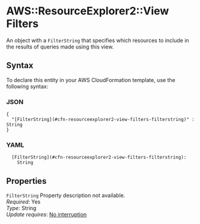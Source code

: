 # AWS::ResourceExplorer2::View Filters<a name="aws-properties-resourceexplorer2-view-filters"></a>

An object with a `FilterString` that specifies which resources to include in the results of queries made using this view\.

## Syntax<a name="aws-properties-resourceexplorer2-view-filters-syntax"></a>

To declare this entity in your AWS CloudFormation template, use the following syntax:

### JSON<a name="aws-properties-resourceexplorer2-view-filters-syntax.json"></a>

```
{
  "[FilterString](#cfn-resourceexplorer2-view-filters-filterstring)" : String
}
```

### YAML<a name="aws-properties-resourceexplorer2-view-filters-syntax.yaml"></a>

```
  [FilterString](#cfn-resourceexplorer2-view-filters-filterstring):
    String
```

## Properties<a name="aws-properties-resourceexplorer2-view-filters-properties"></a>

`FilterString` <a name="cfn-resourceexplorer2-view-filters-filterstring"></a>
Property description not available\.  
_Required_: Yes  
_Type_: String  
_Update requires_: [No interruption](https://docs.aws.amazon.com/AWSCloudFormation/latest/UserGuide/using-cfn-updating-stacks-update-behaviors.html#update-no-interrupt)
